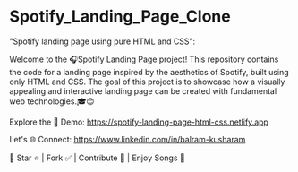 # Spotify_Landing_Page_Clone

"Spotify landing page using pure HTML and CSS":

Welcome to the 🎧Spotify Landing Page project! This repository contains the code for a landing page inspired by the aesthetics of Spotify, built using only HTML and CSS. The goal of this project is to showcase how a visually appealing and interactive landing page can be created with fundamental web technologies.🎓😊

Explore the 🚀 Demo: https://spotify-landing-page-html-css.netlify.app

Let's 🌐 Connect: https://www.linkedin.com/in/balram-kusharam

🌟 Star ⭐ | Fork ✅ | Contribute 🤝 | Enjoy Songs 🎼

